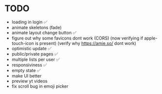 # TODO

- loading in login ✅
- animate skeletons (fade)
- animate layout change button ✅
- figure out why some favicons dont work (CORS) (now verifying if apple-touch-icon is present) (verify why https://amie.so/ dont work)
- optimistic update ✅
- public/private pages ✅
- multiple lists per user ✅
- responsiviness ✅
- empty state ✅
- make UI better
- preview yt videos
- fix scroll bug in emoji picker
